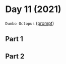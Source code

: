# Day 11 (2021)

`Dumbo Octopus` ([prompt](https://adventofcode.com/2021/day/11))

## Part 1

## Part 2
